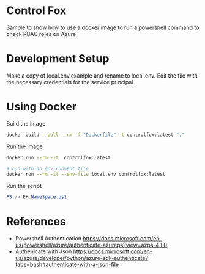 # Control Fox

Sample to show how to use a docker image to run a powershell command to check RBAC roles on Azure

# Development Setup

Make a copy of local.env.example and rename to local.env. Edit the file with the necessary credentials for the service principal.

# Using Docker 

Build the image

```bash
docker build --pull --rm -f "Dockerfile" -t controlfox:latest "." 
```

Run the image

```bash
docker run --rm -it  controlfox:latest

# run with an environment file
docker run --rm -it --env-file local.env controlfox:latest
```

Run the script

```powershell
PS /> EH.NameSpace.ps1
```

# References

- Powershell Authentication https://docs.microsoft.com/en-us/powershell/azure/authenticate-azureps?view=azps-4.1.0
- Authenicate with Json https://docs.microsoft.com/en-us/azure/developer/python/azure-sdk-authenticate?tabs=bash#authenticate-with-a-json-file